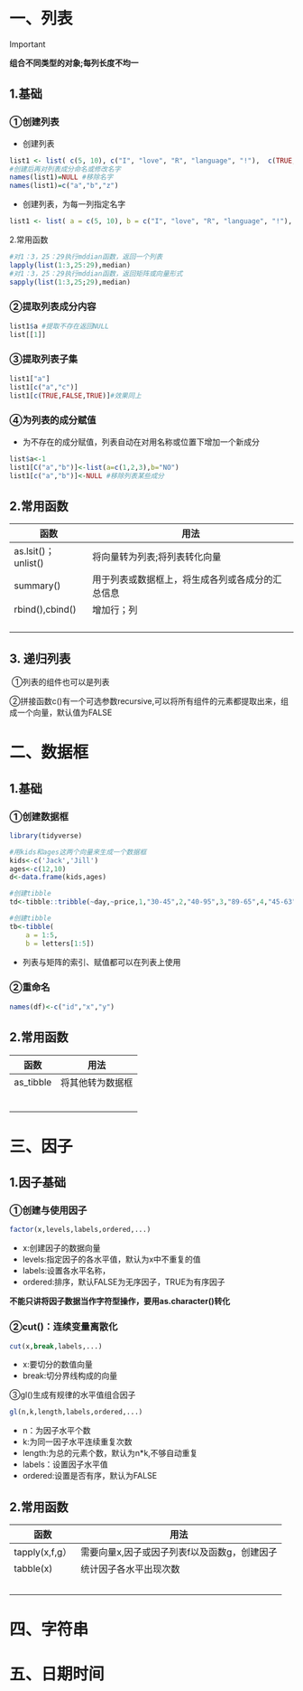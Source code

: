 # 一、列表

> [!IMPORTANT]
>
> **组合不同类型的对象;每列长度不均一**

## 1.基础

### &#9312;创建列表

* 创建列表

```R
list1 <- list( c(5, 10), c("I", "love", "R", "language", "!"),  c(TRUE, TRUE, FALSE, TRUE))
#创建后再对列表成分命名或修改名字
names(list1)=NULL #移除名字
names(list1)=c("a","b","z")
```

* 创建列表，为每一列指定名字

```R
list1 <- list( a = c(5, 10), b = c("I", "love", "R", "language", "!"), c = c(TRUE, TRUE, FALSE, TRUE))
```

2.常用函数

```R
#对1：3，25：29执行mddian函数，返回一个列表
lapply(list(1:3,25:29),median)
#对1：3，25：29执行mddian函数，返回矩阵或向量形式
sapply(list(1:3,25;29),median)
```

### &#9313;提取列表成分内容

```R
list1$a #提取不存在返回NULL
list[[1]]
```

### &#9314;提取列表子集

```R
list1["a"]
list1[c("a","c")]
list1[c(TRUE,FALSE,TRUE)]#效果同上
```

### &#9315;为列表的成分赋值

* 为不存在的成分赋值，列表自动在对用名称或位置下增加一个新成分

```R
list$a<-1
list1[C("a","b")]<-list(a=c(1,2,3),b="NO")
list1[c("a","b")]<-NULL #移除列表某些成分
```



## 2.常用函数

| 函数                | 用法                                             |
| ------------------- | ------------------------------------------------ |
| as.lsit()；unlist() | 将向量转为列表;将列表转化向量                    |
| summary()           | 用于列表或数据框上，将生成各列或各成分的汇总信息 |
| rbind(),cbind()     | 增加行；列                                       |
|                     |                                                  |
|                     |                                                  |
|                     |                                                  |
|                     |                                                  |

## 3. 递归列表

​	&#9312;列表的组件也可以是列表

​	&#9313;拼接函数c()有一个可选参数recursive,可以将所有组件的元素都提取出来，组成一个向量，默认值为FALSE

# 二、数据框

## 1.基础

### &#9312;创建数据框

```R
library(tidyverse)

#用kids和ages这两个向量来生成一个数据框
kids<-c('Jack','Jill')
ages<-c(12,10)
d<-data.frame(kids,ages)

#创建tibble
td<-tibble::tribble(~day,~price,1,"30-45",2,"40-95",3,"89-65",4,"45-63",5,"52-42")

#创建tibble
tb<-tibble(
    a = 1:5,
    b = letters[1:5])

```

* 列表与矩阵的索引、赋值都可以在列表上使用

### &#9313;重命名

```R
names(df)<-c("id","x","y")
```

## 2.常用函数

| 函数      | 用法             |
| --------- | ---------------- |
| as_tibble | 将其他转为数据框 |
|           |                  |
|           |                  |
|           |                  |
|           |                  |
|           |                  |
|           |                  |

# 三、因子

## 1.因子基础

### &#9312;创建与使用因子

```R
factor(x,levels,labels,ordered,...)
```

* x:创建因子的数据向量
* levels:指定因子的各水平值，默认为x中不重复的值
* labels:设置各水平名称，
* ordered:排序，默认FALSE为无序因子，TRUE为有序因子

__不能只讲将因子数据当作字符型操作，要用as.character()转化__

### &#9313;cut()：连续变量离散化

```R
cut(x,break,labels,...)
```

* x:要切分的数值向量
* break:切分界线构成的向量

&#9314;gl()生成有规律的水平值组合因子

```R
gl(n,k,length,labels,ordered,...)
```

* n：为因子水平个数
* k:为同一因子水平连续重复次数
* length:为总的元素个数，默认为n*k,不够自动重复
* labels：设置因子水平值
* ordered:设置是否有序，默认为FALSE

## 2.常用函数

| 函数           | 用法                                         |
| -------------- | -------------------------------------------- |
| tapply(x,f,g） | 需要向量x,因子或因子列表f以及函数g，创建因子 |
| tabble(x)      | 统计因子各水平出现次数                       |
|                |                                              |
|                |                                              |
|                |                                              |
|                |                                              |
|                |                                              |

# 四、字符串



# 五、日期时间
